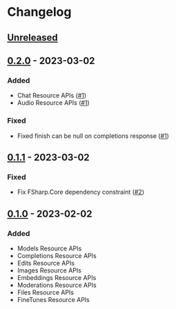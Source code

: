 ﻿# Changelog

## [Unreleased](https://github.com/yazeedobaid/openai-fsharp/compare/v0.1.0...0.2.0)

## [0.2.0](https://github.com/yazeedobaid/openai-fsharp/releases/tag/0.1.1) - 2023-03-02
### Added
- Chat Resource APIs ([#1](https://github.com/yazeedobaid/openai-fsharp/pull/1))
- Audio Resource APIs ([#1](https://github.com/yazeedobaid/openai-fsharp/pull/1))

### Fixed
- Fixed finish can be null on completions response ([#1](https://github.com/yazeedobaid/openai-fsharp/pull/1))

## [0.1.1](https://github.com/yazeedobaid/openai-fsharp/releases/tag/0.1.1) - 2023-03-02
### Fixed
- Fix FSharp.Core dependency constraint ([#2](https://github.com/yazeedobaid/openai-fsharp/issues/2))

## [0.1.0](https://github.com/yazeedobaid/openai-fsharp/releases/tag/0.1.0) - 2023-02-02
### Added
- Models Resource APIs
- Completions Resource APIs
- Edits Resource APIs
- Images Resource APIs
- Embeddings Resource APIs
- Moderations Resource APIs
- Files Resource APIs
- FineTunes Resource APIs
